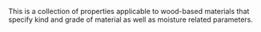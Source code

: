 This is a collection of properties applicable to wood-based materials that specify kind and grade of material as well as moisture related parameters.

<!-- end of short definition -->

